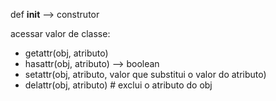 def __init__ --> construtor

acessar valor de classe:
- getattr(obj, atributo)
- hasattr(obj, atributo) --> boolean
- setattr(obj, atributo, valor que substitui o valor do atributo) 
- delattr(obj, atributo) # exclui o atributo do obj




